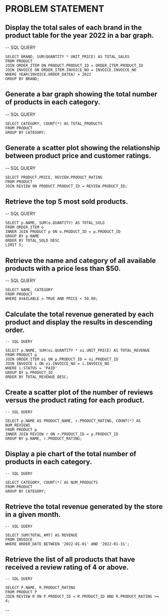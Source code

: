 
# PROBLEM STATEMENT 

## **Display the total sales of each brand in the product table for the year 2022 in a bar graph.**

-- SQL QUERY
```
SELECT BRAND, SUM(QUANTITY * UNIT_PRICE) AS TOTAL_SALES
FROM PRODUCT
JOIN ORDER_ITEM ON PRODUCT.PRODUCT_ID = ORDER_ITEM.PRODUCT_ID
JOIN INVOICE ON ORDER_ITEM.INVOICE_NO = INVOICE.INVOICE_NO
WHERE YEAR(INVOICE.ORDER_DATEA) = 2022
GROUP BY BRAND;
```

## **Generate a bar graph showing the total number of products in each category.**

-- SQL QUERY
```
SELECT CATEGORY, COUNT(*) AS TOTAL_PRODUCTS
FROM PRODUCT
GROUP BY CATEGORY;
```

## **Generate a scatter plot showing the relationship between product price and customer ratings.**

-- SQL QUERY
```
SELECT PRODUCT.PRICE, REVIEW.PRODUCT_RATING
FROM PRODUCT
JOIN REVIEW ON PRODUCT.PRODUCT_ID = REVIEW.PRODUCT_ID;
```
## **Retrieve the top 5 most sold products.**

-- SQL QUERY
```
SELECT p.NAME, SUM(o.QUANTITY) AS TOTAL_SOLD
FROM ORDER_ITEM o
INNER JOIN PRODUCT p ON o.PRODUCT_ID = p.PRODUCT_ID
GROUP BY p.NAME
ORDER BY TOTAL_SOLD DESC
LIMIT 5;
```
## **Retrieve the name and category of all available products with a price less than $50.**

-- SQL QUERY
```
SELECT NAME, CATEGORY
FROM PRODUCT
WHERE AVAILABLE = TRUE AND PRICE < 50.00;
```
## **Calculate the total revenue generated by each product and display the results in descending order.**
```
-- SQL QUERY

SELECT p.NAME, SUM(oi.QUANTITY * oi.UNIT_PRICE) AS TOTAL_REVENUE
FROM PRODUCT p
JOIN ORDER_ITEM oi ON p.PRODUCT_ID = oi.PRODUCT_ID
JOIN INVOICE i ON oi.INVOICE_NO = i.INVOICE_NO
WHERE i.STATUS = 'PAID'
GROUP BY p.PRODUCT_ID
ORDER BY TOTAL_REVENUE DESC;
```
## **Create a scatter plot of the number of reviews versus the product rating for each product.**
```
-- SQL QUERY

SELECT p.NAME AS PRODUCT_NAME, r.PRODUCT_RATING, COUNT(*) AS NUM_REVIEWS
FROM PRODUCT p
INNER JOIN REVIEW r ON r.PRODUCT_ID = p.PRODUCT_ID
GROUP BY p.NAME, r.PRODUCT_RATING;
```
## **Display a pie chart of the total number of products in each category.**
```
-- SQL QUERY

SELECT CATEGORY, COUNT(*) AS NUM_PRODUCTS
FROM PRODUCT
GROUP BY CATEGORY;
```
## **Retrieve the total revenue generated by the store in a given month.**
```
-- SQL QUERY

SELECT SUM(TOTAL_AMT) AS REVENUE 
FROM INVOICE 
WHERE ORDER_DATE BETWEEN '2022-01-01' AND '2022-01-31';
```
## **Retrieve the list of all products that have received a review rating of 4 or above.**
```
-- SQL QUERY

SELECT P.NAME, R.PRODUCT_RATING 
FROM PRODUCT P
JOIN REVIEW R ON P.PRODUCT_ID = R.PRODUCT_ID AND R.PRODUCT_RATING >= 4;
```
-- 







